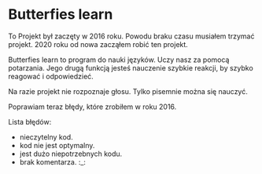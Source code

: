 # Butterfies learn

To Projekt był zaczęty w 2016 roku. Powodu braku czasu musiałem trzymać projekt.
2020 roku od nowa zacząłem robić ten projekt.

Butterfies learn to program do nauki języków. Uczy nasz za pomocą potarzania. Jego drugą funkcją jesteś nauczenie szybkie reakcji, by szybko reagować i odpowiedzieć.

Na razie projekt nie rozpoznaje głosu. Tylko pisemnie można się nauczyć.

Poprawiam teraz błędy, które zrobiłem w roku 2016.

Lista błędów:

- nieczytelny kod.
- kod nie jest optymalny.
- jest dużo niepotrzebnych kodu.
- brak komentarza. :_:
